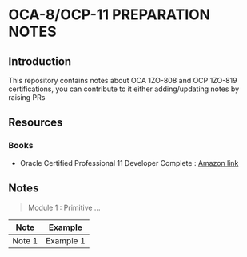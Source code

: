 # OCA-8/OCP-11 PREPARATION NOTES 

## Introduction
This repository contains notes about OCA 1ZO-808 and OCP 1ZO-819 certifications, you can contribute to it either adding/updating notes by raising PRs

## Resources

### Books

* Oracle Certified Professional 11 Developer Complete : [Amazon link](https://www.amazon.com/Oracle-Certified-Professional-Developer-Complete/dp/1119619130)

## Notes

> Module 1 : Primitive ...

| Note | Example     |
| ------ | ------    |
| Note 1 | Example 1 |
